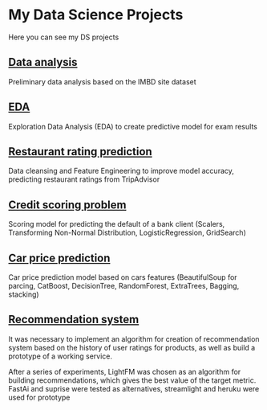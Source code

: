 # My Data Science Projects
Here you can see my DS projects 

[Data analysis](https://github.com/DariaMishina/skillfactory_rds/tree/master/module_1)
---
Preliminary data analysis based on the IMBD site dataset


[EDA](https://github.com/DariaMishina/skillfactory_rds/tree/master/module_2)
---
Exploration Data Analysis (EDA) to create predictive model for exam results



[Restaurant rating prediction](https://github.com/DariaMishina/skillfactory_rds/tree/master/module_3)
---
Data cleansing and Feature Engineering to improve model accuracy, predicting restaurant ratings from TripAdvisor



[Credit scoring problem](https://github.com/DariaMishina/skillfactory_rds/tree/master/module_4)
---
Scoring model for predicting the default of a bank client (Scalers, Transforming Non-Normal Distribution, LogisticRegression, GridSearch)



[Car price prediction](https://github.com/DariaMishina/skillfactory_rds/tree/master/module_5)
---
Car price prediction model based on cars features (BeautifulSoup for parcing, CatBoost, DecisionTree, RandomForest, ExtraTrees, Bagging, stacking)



[Recommendation system](https://github.com/DariaMishina/skillfactory_rds/tree/master/module_6)
---
It was necessary to implement an algorithm for creation of recommendation system based on the history of user ratings for products, as well as build a prototype of a working service.

After a series of experiments, LightFM was chosen as an algorithm for building recommendations, which gives the best value of the target metric. FastAi and suprise were tested as alternatives, streamlight and heruku were used for prototype
